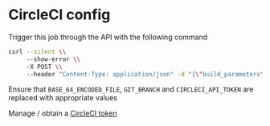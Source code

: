 # CircleCI  config  
Trigger this job through the API with the following command
```bash
curl --silent \\
     --show-error \\
     -X POST \\
     --header "Content-Type: application/json" -d "{\"build_parameters\": {\"CONFIG_TOML\": \"$BASE_64_ENCODED_FILE\"}}" "https://circleci.com/api/v1.1/project/github/tendermint/networks/tree/$GIT_BRANCH?circle-token=$CIRCLECI_API_TOKEN"
```
Ensure that `BASE_64_ENCODED_FILE`, `GIT_BRANCH` and `CIRCLECI_API_TOKEN` are replaced with appropriate values

Manage / obtain a [CircleCI token](https://circleci.com/docs/2.0/managing-api-tokens/)